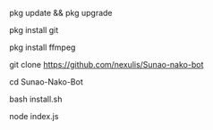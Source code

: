 pkg update && pkg upgrade

pkg install git

pkg install ffmpeg

git clone https://github.com/nexulis/Sunao-nako-bot

cd Sunao-Nako-Bot

bash install.sh

node index.js
